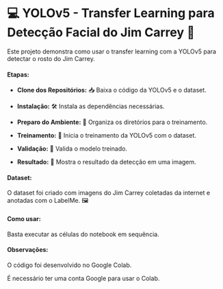 # 💻 YOLOv5 - Transfer Learning para Detecção Facial do Jim Carrey 🥸

Este projeto demonstra como usar o transfer learning com a YOLOv5 para detectar o rosto do Jim Carrey.



#### Etapas:



* **Clone dos Repositórios:** 📥 Baixa o código da YOLOv5 e o dataset.

* **Instalação:** 🛠️ Instala as dependências necessárias.

* **Preparo do Ambiente:** 📁 Organiza os diretórios para o treinamento.

* **Treinamento:** 🚀 Inicia o treinamento da YOLOv5 com o dataset.

* **Validação:** 🧪 Valida o modelo treinado.

* **Resultado:** 🎉 Mostra o resultado da detecção em uma imagem.



#### Dataset:



O dataset foi criado com imagens do Jim Carrey coletadas da internet e anotadas com o LabelMe. 🖼️



#### Como usar:



Basta executar as células do notebook em sequência.



#### Observações:



O código foi desenvolvido no Google Colab.

É necessário ter uma conta Google para usar o Colab.
